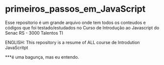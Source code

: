 # primeiros_passos_em_JavaScript

Esse repositorio é um grande arquivo onde tem todos os conteudos e códigos que foi testado/estudados no Curso de Introdução ao Javascript do Senac RS - 3000 Talentos TI



ENGLISH:
This repository is a resume of ALL course de Introdution JavaScritpt


***é uma bagunça, mas eu entendo.


